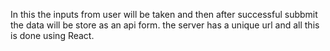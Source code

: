 In this the inputs from user will be taken and then after successful subbmit the data will be store as an api form.
the server has a unique url and all this is done using React.
